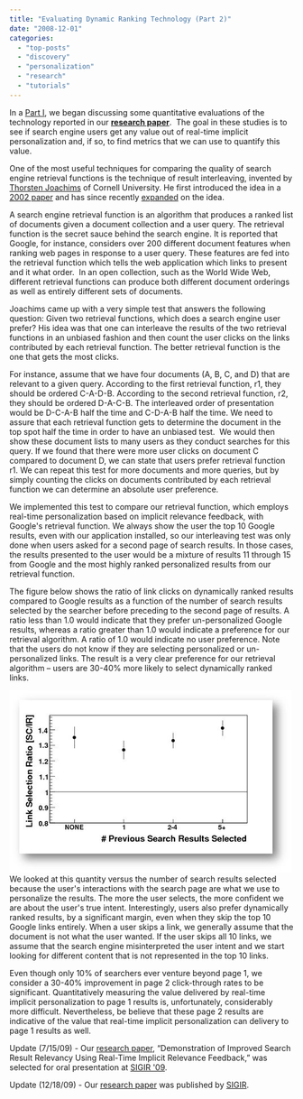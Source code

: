 ```yaml
---
title: "Evaluating Dynamic Ranking Technology (Part 2)"
date: "2008-12-01"
categories: 
  - "top-posts"
  - "discovery"
  - "personalization"
  - "research"
  - "tutorials"
---
```


In a [Part I](http://blog.surfcanyon.com/2008/10/14/evaluating-surf-canyons-technology-part-1/), we began discussing some quantitative evaluations of the technology reported in our **[research paper](http://www.surfcanyon.com/SurfCanyonDemonstrationResearchPaper.pdf)**.  The goal in these studies is to see if search engine users get any value out of real-time implicit personalization and, if so, to find metrics that we can use to quantify this value.

One of the most useful techniques for comparing the quality of search engine retrieval functions is the technique of result interleaving, invented by [Thorsten Joachims](http://www.cs.cornell.edu/People/tj/) of Cornell University. He first introduced the idea in a [2002 paper](http://www.cs.cornell.edu/People/tj/publications/joachims_02b.pdf) and has since recently [expanded](http://www.cs.cornell.edu/People/tj/publications/radlinski_etal_08b.pdf) on the idea.

A search engine retrieval function is an algorithm that produces a ranked list of documents given a document collection and a user query. The retrieval function is the secret sauce behind the search engine. It is reported that Google, for instance, considers over 200 different document features when ranking web pages in response to a user query. These features are fed into the retrieval function which tells the web application which links to present and it what order.  In an open collection, such as the World Wide Web, different retrieval functions can produce both different document orderings as well as entirely different sets of documents.

Joachims came up with a very simple test that answers the following question: Given two retrieval functions, which does a search engine user prefer? His idea was that one can interleave the results of the two retrieval functions in an unbiased fashion and then count the user clicks on the links contributed by each retrieval function. The better retrieval function is the one that gets the most clicks.

For instance, assume that we have four documents (A, B, C, and D) that are relevant to a given query. According to the first retrieval function, r1, they should be ordered C-A-D-B. According to the second retrieval function, r2, they should be ordered D-A-C-B. The interleaved order of presentation would be D-C-A-B half the time and C-D-A-B half the time. We need to assure that each retrieval function gets to determine the document in the top spot half the time in order to have an unbiased test.  We would then show these document lists to many users as they conduct searches for this query. If we found that there were more user clicks on document C compared to document D, we can state that users prefer retrieval function r1. We can repeat this test for more documents and more queries, but by simply counting the clicks on documents contributed by each retrieval function we can determine an absolute user preference.

We implemented this test to compare our retrieval function, which employs real-time personalization based on implicit relevance feedback, with Google's retrieval function. We always show the user the top 10 Google results, even with our application installed, so our interleaving test was only done when users asked for a second page of search results. In those cases, the results presented to the user would be a mixture of results 11 through 15 from Google and the most highly ranked personalized results from our retrieval function.

The figure below shows the ratio of link clicks on dynamically ranked results compared to Google results as a function of the number of search results selected by the searcher before preceding to the second page of results. A ratio less than 1.0 would indicate that they prefer un-personalized Google results, whereas a ratio greater than 1.0 would indicate a preference for our retrieval algorithm. A ratio of 1.0 would indicate no user preference. Note that the users do not know if they are selecting personalized or un-personalized links. The result is a very clear preference for our retrieval algorithm – users are 30-40% more likely to select dynamically ranked links.

![Research Paper Fig 6](/assets/images/rank-dynamics/research-paper-fig-6.jpg) We looked at this quantity versus the number of search results selected because the user's interactions with the search page are what we use to personalize the results. The more the user selects, the more confident we are about the user's true intent. Interestingly, users also prefer dynamically ranked results, by a significant margin, even when they skip the top 10 Google links entirely. When a user skips a link, we generally assume that the document is not what the user wanted. If the user skips all 10 links, we assume that the search engine misinterpreted the user intent and we start looking for different content that is not represented in the top 10 links.

Even though only 10% of searchers ever venture beyond page 1, we consider a 30-40% improvement in page 2 click-through rates to be significant. Quantitatively measuring the value delivered by real-time implicit personalization to page 1 results is, unfortunately, considerably more difficult. Nevertheless, be believe that these page 2 results are indicative of the value that real-time implicit personalization can delivery to page 1 results as well.

Update (7/15/09) - Our [research paper](http://www.surfcanyon.com/SurfCanyonDemonstrationResearchPaper.pdf), “Demonstration of Improved Search Result Relevancy Using Real-Time Implicit Relevance Feedback,” was selected for oral presentation at [SIGIR '09](http://blog.surfcanyon.com/2009/07/15/selected-for-oral-presentation-at-sigir-09/).

Update (12/18/09) - Our [research paper](http://www.surfcanyon.com/SurfCanyonDemonstrationResearchPaper.pdf) was published by [SIGIR](http://blog.surfcanyon.com/2009/07/15/selected-for-oral-presentation-at-sigir-09/).
